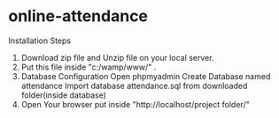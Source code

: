 # online-attendance

Installation Steps
1. Download zip file and Unzip file on your local server.
2. Put this file inside "c:/wamp/www/" .
3. Database Configuration
Open phpmyadmin
Create Database named attendance
Import database attendance.sql from downloaded folder(inside database)
4. Open Your browser put inside "http://localhost/project folder/"
